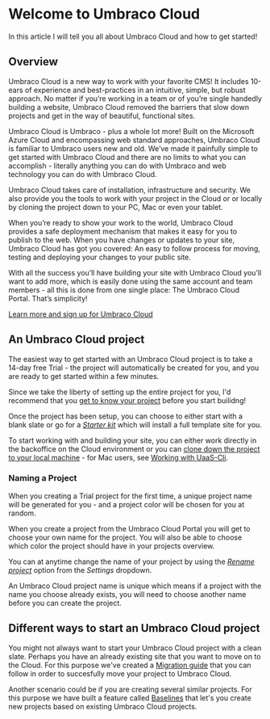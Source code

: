 # Welcome to Umbraco Cloud
In this article I will tell you all about Umbraco Cloud and how to get started! 

## Overview
Umbraco Cloud is a new way to work with your favorite CMS! It includes 10-ears of experience and best-practices in an intuitive, simple, but robust approach. No matter if you’re working in a team or of you’re single handedly building a website, Umbraco Cloud removed the barriers that slow down projects and get in the way of beautiful, functional sites.

Umbraco Cloud is Umbraco - plus a whole lot more! Built on the Microsoft Azure Cloud and encompassing web standard approaches, Umbraco Cloud is familiar to Umbraco users new and old. We’ve made it painfully simple to get started with Umbraco Cloud and there are no limits to what you can accomplish - literally anything you can do with Umbraco and web technology you can do with Umbraco Cloud.

Umbraco Cloud takes care of installation, infrastructure and security. We also provide you the tools to work with your project in the Cloud or or locally by cloning the project down to your PC, Mac or even your tablet.

When you’re ready to show your work to the world, Umbraco Cloud provides a safe deployment mechanism that makes it easy for you to publish to the web. When you have changes or updates to your site, Umbraco Cloud has got you covered: An easy to follow process for moving, testing and deploying your changes to your public site. 

With all the success you’ll have building your site with Umbraco Cloud you’ll want to add more, which is easily done using the same account and team members - all this is done from one single place: The Umbraco Cloud Portal. That’s simplicity!

[Learn more and sign up for Umbraco Cloud](https://umbraco.com/campaigns/try-umbraco-today/)

## An Umbraco Cloud project

The easiest way to get started with an Umbraco Cloud project is to take a 14-day free Trial - the project will automatically be created for you, and you are ready to get started within a few minutes.

Since we take the liberty of setting up the entire project for you, I'd recommend that you [get to know your project](Project-overview) before you start builidng!

Once the project has been setup, you can choose to either start with a blank slate or go for a [*Starter kit*](https://our.umbraco.org/Documentation/Tutorials/Starter-kit/Index/) which will install a full template site for you.

To start working with and building your site, you can either work directly in the backoffice on the Cloud environment or you can [clone down the project to your local machine](../set-up/working-locally) - for Mac users, see [Working with UaaS-Cli](../Set-up/working-with-uaas-cli).

### Naming a Project

When you creating a Trial project for the first time, a unique project name will be generated for you - and a project color will be chosen for you at random.

When you create a project from the Umbraco Cloud Portal you will get to choose your own name for the project. You will also be able to choose which color the project should have in your projects overview.  

You can at anytime change the name of your project by using the [*Rename project*](../Set-up/project-settings/#renaming-and-deleting) option from the *Settings* dropdown.

An Umbraco Cloud project name is unique which means if a project with the name you choose already exists, you will need to choose another name before you can create the project.

## Different ways to start an Umbraco Cloud project

You might not always want to start your Umbraco Cloud project with a clean slate. Perhaps you have an already existing site that you want to move on to the Cloud. For this purpose we've created a [Migration guide](migrate-existing-site) that you can follow in order to succesfully move your project to Umbraco Cloud.

Another scenario could be if you are creating several similar projects. For this purpose we have built a feature called [Baselines](Baselines) that let's you create new projects based on existing Umbraco Cloud projects.